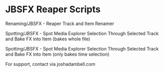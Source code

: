 # JBSFX Reaper Scripts

Renaming/JBSFX - Reaper Track and Item Renamer

Spotting/JBSFX - Spot Media Explorer Selection Through Selected Track and Bake FX into Item (bakes whole file)

Spotting/JBSFX - Spot Media Explorer Selection Through Selected Track and Bake FX into Item (only bakes time selection)

For support, contact via joshadambell.com
